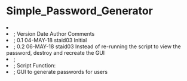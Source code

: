 # Simple_Password_Generator
<li>
<li>; Version   Date        Author       Comments
<li>;     0.1   04-MAY-18   staid03      Initial
<li>;	  0.2	06-MAY-18	staid03	 	 Instead of re-running the script to view the password, destroy and recreate the GUI
<li>;
<li>; Script Function:
<li>;    GUI to generate passwords for users
